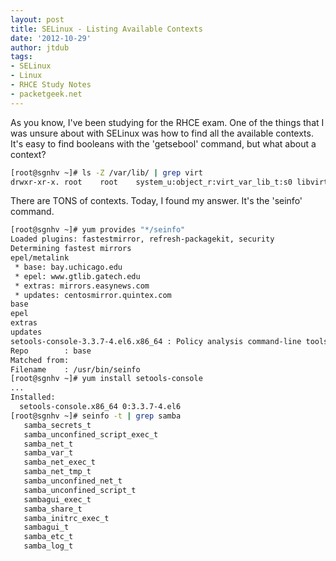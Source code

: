 ```yaml
---
layout: post
title: SELinux - Listing Available Contexts
date: '2012-10-29'
author: jtdub
tags:
- SELinux
- Linux
- RHCE Study Notes
- packetgeek.net
---
```


As you know, I've been studying for the RHCE exam. One of the things that I was unsure about with SELinux was how to find all the available contexts. It's easy to find booleans with the 'getsebool' command, but what about a context?

```bash
[root@sgnhv ~]# ls -Z /var/lib/ | grep virt
drwxr-xr-x. root    root    system_u:object_r:virt_var_lib_t:s0 libvirt
```

There are TONS of contexts. Today, I found my answer. It's the 'seinfo' command.

```bash
[root@sgnhv ~]# yum provides "*/seinfo"
Loaded plugins: fastestmirror, refresh-packagekit, security
Determining fastest mirrors
epel/metalink                                                                                                                                                 |  13 kB     00:00     
 * base: bay.uchicago.edu
 * epel: www.gtlib.gatech.edu
 * extras: mirrors.easynews.com
 * updates: centosmirror.quintex.com
base                                                                                                                                                          | 3.7 kB     00:00     
epel                                                                                                                                                          | 4.3 kB     00:00     
extras                                                                                                                                                        | 3.5 kB     00:00     
updates                                                                                                                                                       | 3.5 kB     00:00     
setools-console-3.3.7-4.el6.x86_64 : Policy analysis command-line tools for SELinux
Repo        : base
Matched from:
Filename    : /usr/bin/seinfo
[root@sgnhv ~]# yum install setools-console
...
Installed:
  setools-console.x86_64 0:3.3.7-4.el6 
[root@sgnhv ~]# seinfo -t | grep samba
   samba_secrets_t
   samba_unconfined_script_exec_t
   samba_net_t
   samba_var_t
   samba_net_exec_t
   samba_net_tmp_t
   samba_unconfined_net_t
   samba_unconfined_script_t
   sambagui_exec_t
   samba_share_t
   samba_initrc_exec_t
   sambagui_t
   samba_etc_t
   samba_log_t
```
